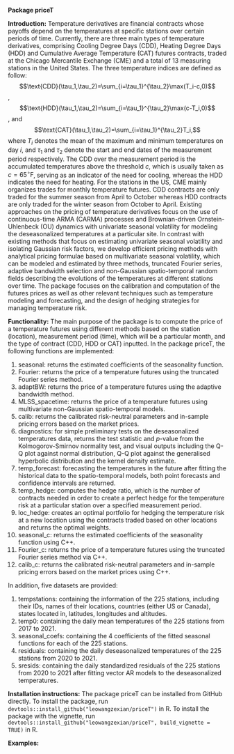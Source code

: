 **Package priceT**

**Introduction:**
Temperature derivatives are financial contracts whose payoffs depend on the temperatures at specific stations over certain periods of time. Currently, there are three main types of temperature derivatives, comprising Cooling Degree Days (CDD), Heating Degree Days (HDD) and Cumulative Average Temperature (CAT) futures contracts, traded at the Chicago Mercantile Exchange (CME) and a total of $13$ measuring stations in the United States. The three temperature indices are defined as follow: 
$$\text{CDD}(\tau_1,\tau_2)=\sum_{i=\tau_1}^{\tau_2}\max(T_i-c,0)$$, $$\text{HDD}(\tau_1,\tau_2)=\sum_{i=\tau_1}^{\tau_2}\max(c-T_i,0)$$, and $$\text{CAT}(\tau_1,\tau_2)=\sum_{i=\tau_1}^{\tau_2}T_i,$$
where $T_i$ denotes the mean of the maximum and minimum temperatures on day $i$, and $\tau_1$ and $\tau_2$ denote the start and end dates of the measurement period respectively. The CDD over the measurement period is the accumulated temperatures above the threshold $c$, which is usually taken as $c=65^{\circ}\text{F}$, serving as an indicator of the need for cooling, whereas the HDD indicates the need for heating. For the stations in the US, CME mainly organizes trades for monthly temperature futures. CDD contracts are only traded for the summer season from April to October whereas HDD contracts are only traded for the winter season from October to April. Existing approaches on the pricing of temperature derivatives focus on the use of continuous-time ARMA (CARMA) processes and Brownian-driven Ornstein-Uhlenbeck (OU) dynamics with univariate seasonal volatility for modeling the deseasonalized temperatures at a particular site. In contrast with existing methods that focus on estimating univariate seasonal volatility and isolating Gaussian risk factors, we develop efficient pricing methods with analytical pricing formulae based on multivariate seasonal volatility, which can be modeled and estimated by three methods, truncated Fourier series, adaptive bandwidth selection and non-Gaussian spatio-temporal random fields describing the evolutions of the temperatures at different stations over time. 
The package focuses on the calibration and computation of the futures prices as well as other relevant techniques such as temperature modeling and forecasting, and the design of hedging strategies for managing temperature risk.

**Functionality:**
The main purpose of the package is to compute the price of a temperature futures using different methods based on the station (location), measurement period (time), which will be a particular month, and the type of contract (CDD, HDD or CAT) inputted. In the package priceT, the following functions are implemented: 
1. seasonal: returns the estimated coefficients of the seasonality function. 
2. Fourier: returns the price of a temperature futures using the truncated Fourier series method. 
3. adaptBW: returns the price of a temperature futures using the adaptive bandwidth method. 
4. MLSS_spacetime: returns the price of a temperature futures using multivariate non-Gaussian spatio-temporal models. 
5. calib: returns the calibrated risk-neutral parameters and in-sample pricing errors based on the market prices. 
6. diagnostics: for simple preliminary tests on the deseasonalized temperatures data, returns the test statistic and $p$-value from the Kolmogorov-Smirnov normality test, and visual outputs including the Q-Q plot against normal distribution, Q-Q plot against the generalised hyperbolic distribution and the kernel density estimate. 
7. temp_forecast: forecasting the temperatures in the future after fitting the historical data to the spatio-temporal models, both point forecasts and confidence intervals are returned. 
8. temp_hedge: computes the hedge ratio, which is the number of contracts needed in order to create a perfect hedge for the temperature risk at a particular station over a specified measurement period. 
9. loc_hedge: creates an optimal portfolio for hedging the temperature risk at a new location using the contracts traded based on other locations and returns the optimal weights. 
10. seasonal_c: returns the estimated coefficients of the seasonality function using C++.
11. Fourier_c: returns the price of a temperature futures using the truncated Fourier series method via C++.
12. calib_c: returns the calibrated risk-neutral parameters and in-sample pricing errors based on the market prices using C++.

In addition, five datasets are provided:
1. tempstations: containing the information of the 225 stations, including their IDs, names of their locations, countries (either US or Canada), states located in, latitudes, longitudes and altitudes. 
2. temp0: containing the daily mean temperatures of the 225 stations from 2017 to 2021.
3. seasonal_coefs: containing the 4 coefficients of the fitted seasonal functions for each of the 225 stations. 
4. residuals: containing the daily deseasonalized temperatures of the 225 stations from 2020 to 2021.
5. sresids: containing the daily standardized residuals of the 225 stations from 2020 to 2021 after fitting vector AR models to the deseasonalized temperatures.

**Installation instructions:**
The package priceT can be installed from GitHub directly. To install the package, run `devtools::install_github("leowangzexian/priceT")` in R. 
To install the package with the vignette, run `devtools::install_github("leowangzexian/priceT", build_vignette = TRUE)` in R.

**Examples:**

